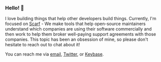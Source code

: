 ### Hello! 👋

I love building things that help other developers build things. Currently, I'm focused on [Scarf](https://scarf.sh) - We make tools that help open-source maintainers understand which companies are using their software commercially and then work to help them broker well-paying support agreements with those companies. This topic has been an obsession of mine, so please don't hesitate to reach out to chat about it! 

You can reach me via [email](mailto:mail@avi.press), [Twitter](twitter.com/avi_press), or [Keybase](https://keybase.io/aviaviavi). 
